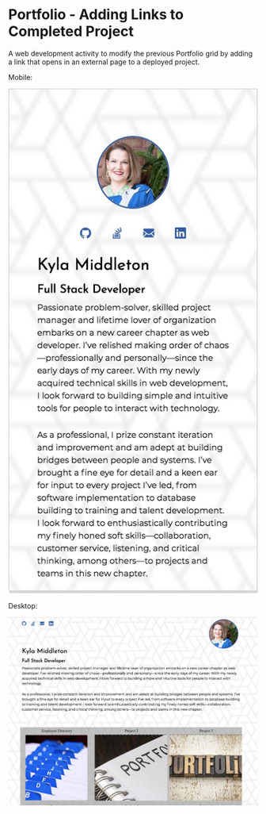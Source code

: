 # Portfolio - Adding Links to Completed Project

A web development activity to modify the previous Portfolio grid by adding a link that opens in an external page to a deployed project. 

Mobile:

![Portfolio_Mobile](images/Portfolio_mobile.jpeg)

Desktop:

![portfolio](images/Portfolio.jpeg)